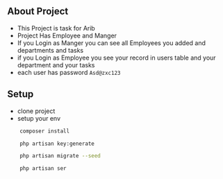 
## About Project

- This Project is task for Arib
- Project Has Employee and Manger
- If you Login as Manger you can see all Employees you added and departments and tasks
- if you Login as Employee you see your record in users table and your department and your tasks
- each user has password ```Asd@zxc123```

## Setup

- clone project 
- setup your env
```bash 
    composer install
```
``` bash 
    php artisan key:generate
```
``` bash
    php artisan migrate --seed 
```
```  bash
    php artisan ser
```
